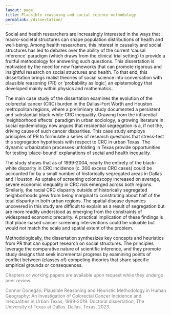 ```yaml
---
layout: page
title: Plausible reasoning and social science methodology
permalink: /dissertation/
---
```


Social and health researchers are increasingly interested in the ways that macro-societal structures can shape population distributions of health and well-being. Among health researchers, this interest in causality and social structures has led to debates over the ability of the current ‘causal inference’ paradigm (which draws from the clinical trial setting) to provide a fruitful methodology for answering such questions. This dissertation is motivated by the need for new frameworks that can promote rigorous and insightful research on social structures and health. To that end, this dissertation brings realist theories of social science into conversation with plausible reasoning (PR) or ‘probability as logic’, an epistemology that developed mainly within physics and mathematics. 

The main case study of the dissertation examines the evolution of the colorectal cancer (CRC) burden in the Dallas-Fort Worth and Houston metropolitan regions, where a preliminary study documented a persistent and substantial black-white CRC inequality. Drawing from the influential 'neighborhood effects' paradigm in urban sociology, a growing literature in social epidemiology now argues that residential segregation is a, if not the, driving cause of such cancer disparities. This case study employs principles of PR to formulate a series of research questions that stress-test this segregation hypothesis with respect to CRC in urban Texas. The dynamic urbanization processes unfolding in Texas provide opportunities for testing ‘place-bound’ explanations of social and health inequality.

The study shows that as of 1999-2004, nearly the entirety of the black-white disparity in CRC incidence (c. 300 excess CRC cases) could be accounted for by a small number of historically segregated areas in Dallas and Houston. As uptake of screening colonoscopy increased on average, severe economic inequality in CRC risk emerged across both regions. Similarly, the racial CRC disparity outside of historically segregated neighborhoods grew from being marginal to constituting about half of the total disparity in both urban regions. The spatial disease dynamics uncovered in this study are difficult to explain as a result of segregation but are more readily understood as emerging from the constraints of widespread economic precarity. A practical implication of these findings is that place-based cancer screening interventions could be valuable but would not match the scale and spatial extent of the problem. 

Methodologically, the dissertation synthesizes key concepts and heuristics from PR that can support research on social structures. The principles leverage the comparative nature of scientific inference, and they promote study designs that seek incremental progress by examining points of conflict between (classes of) competing theories that share specific empirical grounds or consequences.

<p style="color:Gray"> Chapters or working papers are available upon request while they undergo peer review. </p>

<p style="color:Gray">Connor Donegan. Plausible Reasoning and Heuristic Methodology in Human Geography: An Investigation of Colorectal Cancer Incidence and Inequalities in Urban Texas, 1999-2019. Doctoral dissertation, The University of Texas at Dallas. Dallas, Texas, 2023. </p>
<object data="../assets/Abstract.pdf" width="900" height="650" type='application/pdf'></object>

